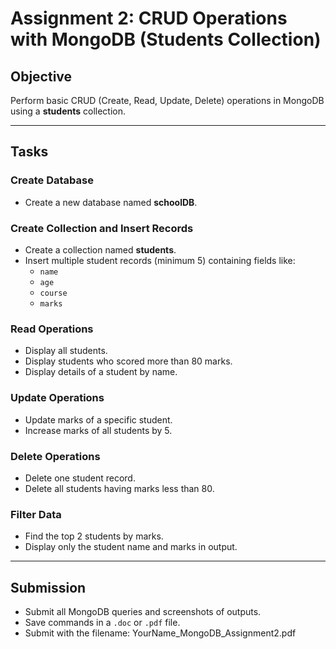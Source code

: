 # Assignment 2: CRUD Operations with MongoDB (Students Collection)

## Objective
Perform basic CRUD (Create, Read, Update, Delete) operations in MongoDB using a **students** collection.

---

##  Tasks

###  Create Database
- Create a new database named **schoolDB**.

### Create Collection and Insert Records
- Create a collection named **students**.
- Insert multiple student records (minimum 5) containing fields like:
  - `name`
  - `age`
  - `course`
  - `marks`

### Read Operations
- Display all students.
- Display students who scored more than 80 marks.
- Display details of a student by name.

### Update Operations
- Update marks of a specific student.
- Increase marks of all students by 5.

### Delete Operations
- Delete one student record.
- Delete all students having marks less than 80.

### Filter Data
- Find the top 2 students by marks.
- Display only the student name and marks in output.

---

## Submission
- Submit all MongoDB queries and screenshots of outputs.
- Save commands in a `.doc` or `.pdf` file.
- Submit with the filename: YourName_MongoDB_Assignment2.pdf
